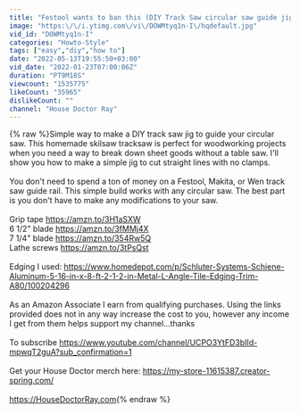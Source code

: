 ```yaml
---
title: "Festool wants to ban this (DIY Track Saw circular saw guide jig)"
image: "https:\/\/i.ytimg.com\/vi\/DOWMtyq1n-I\/hqdefault.jpg"
vid_id: "DOWMtyq1n-I"
categories: "Howto-Style"
tags: ["easy","diy","how to"]
date: "2022-05-13T19:55:50+03:00"
vid_date: "2022-01-23T07:00:06Z"
duration: "PT9M18S"
viewcount: "1535775"
likeCount: "35965"
dislikeCount: ""
channel: "House Doctor Ray"
---
```

{% raw %}Simple way to make a DIY track saw jig to guide your circular saw.  This homemade skilsaw tracksaw is perfect for woodworking projects when you need a way to break down sheet goods without a table saw.  I'll show you how to make a simple jig to cut straight lines with no clamps.<br /><br />You don't need to spend a ton of money on a Festool, Makita, or Wen track saw guide rail.  This simple build works with any circular saw.  The best part is you don't have to make any modifications to your saw.<br /><br />Grip tape <a rel="nofollow" target="blank" href="https://amzn.to/3H1aSXW">https://amzn.to/3H1aSXW</a><br />6 1/2&quot; blade <a rel="nofollow" target="blank" href="https://amzn.to/3fMMj4X">https://amzn.to/3fMMj4X</a><br />7 1/4&quot; blade <a rel="nofollow" target="blank" href="https://amzn.to/354Rw5Q">https://amzn.to/354Rw5Q</a><br />Lathe screws <a rel="nofollow" target="blank" href="https://amzn.to/3tPsQst">https://amzn.to/3tPsQst</a><br /><br />Edging I used:  <a rel="nofollow" target="blank" href="https://www.homedepot.com/p/Schluter-Systems-Schiene-Aluminum-5-16-in-x-8-ft-2-1-2-in-Metal-L-Angle-Tile-Edging-Trim-A80/100204296">https://www.homedepot.com/p/Schluter-Systems-Schiene-Aluminum-5-16-in-x-8-ft-2-1-2-in-Metal-L-Angle-Tile-Edging-Trim-A80/100204296</a><br /><br />As an Amazon Associate I earn from qualifying purchases.  Using the links provided does not in any way increase the cost to you, however any income I get from them helps support my channel...thanks<br /><br />To subscribe <a rel="nofollow" target="blank" href="https://www.youtube.com/channel/UCPO3YtFD3bIId-mpwqT2guA?sub_confirmation=1">https://www.youtube.com/channel/UCPO3YtFD3bIId-mpwqT2guA?sub_confirmation=1</a><br /><br />Get your House Doctor merch here: <a rel="nofollow" target="blank" href="https://my-store-11615387.creator-spring.com/">https://my-store-11615387.creator-spring.com/</a><br /><br /><a rel="nofollow" target="blank" href="https://HouseDoctorRay.com">https://HouseDoctorRay.com</a>{% endraw %}
